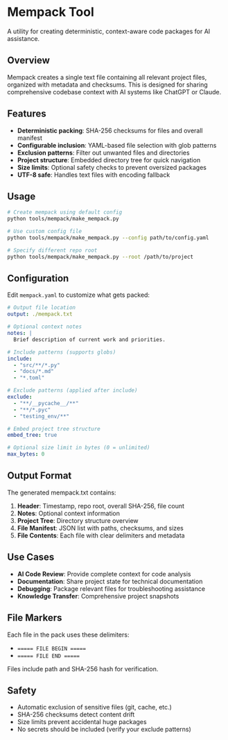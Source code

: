 # Mempack Tool

A utility for creating deterministic, context-aware code packages for AI assistance.

## Overview

Mempack creates a single text file containing all relevant project files, organized with metadata and checksums. This is designed for sharing comprehensive codebase context with AI systems like ChatGPT or Claude.

## Features

- **Deterministic packing**: SHA-256 checksums for files and overall manifest
- **Configurable inclusion**: YAML-based file selection with glob patterns
- **Exclusion patterns**: Filter out unwanted files and directories
- **Project structure**: Embedded directory tree for quick navigation
- **Size limits**: Optional safety checks to prevent oversized packages
- **UTF-8 safe**: Handles text files with encoding fallback

## Usage

```bash
# Create mempack using default config
python tools/mempack/make_mempack.py

# Use custom config file
python tools/mempack/make_mempack.py --config path/to/config.yaml

# Specify different repo root
python tools/mempack/make_mempack.py --root /path/to/project
```

## Configuration

Edit `mempack.yaml` to customize what gets packed:

```yaml
# Output file location
output: ./mempack.txt

# Optional context notes
notes: |
  Brief description of current work and priorities.

# Include patterns (supports globs)
include:
  - "src/**/*.py"
  - "docs/*.md"
  - "*.toml"

# Exclude patterns (applied after include)
exclude:
  - "**/__pycache__/**"
  - "**/*.pyc"
  - "testing_env/**"

# Embed project tree structure
embed_tree: true

# Optional size limit in bytes (0 = unlimited)
max_bytes: 0
```

## Output Format

The generated mempack.txt contains:

1. **Header**: Timestamp, repo root, overall SHA-256, file count
2. **Notes**: Optional context information
3. **Project Tree**: Directory structure overview
4. **File Manifest**: JSON list with paths, checksums, and sizes
5. **File Contents**: Each file with clear delimiters and metadata

## Use Cases

- **AI Code Review**: Provide complete context for code analysis
- **Documentation**: Share project state for technical documentation
- **Debugging**: Package relevant files for troubleshooting assistance
- **Knowledge Transfer**: Comprehensive project snapshots

## File Markers

Each file in the pack uses these delimiters:
- `===== FILE BEGIN =====`
- `===== FILE END =====`

Files include path and SHA-256 hash for verification.

## Safety

- Automatic exclusion of sensitive files (git, cache, etc.)
- SHA-256 checksums detect content drift
- Size limits prevent accidental huge packages
- No secrets should be included (verify your exclude patterns)
